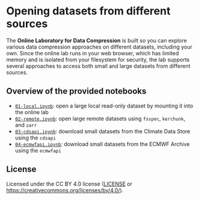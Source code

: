 # Opening datasets from different sources

The **Online Laboratory for Data Compression** is built so you can explore various data compression approaches on different datasets, including your own. Since the online lab runs in your web browser, which has limited memory and is isolated from your filesystem for security, the lab supports several approaches to access both small and large datasets from different sources.


## Overview of the provided notebooks

- [`01-local.ipynb`](01-local.ipynb): open a large local read-only dataset by mounting it into the online lab
- [`02-remote.ipynb`](02-remote.ipynb): open large remote datasets using `fsspec`, `kerchunk`, and `zarr`
- [`03-cdsapi.ipynb`](03-cdsapi.ipynb): download small datasets from the Climate Data Store using the `cdsapi`
- [`04-ecmwfapi.ipynb`](04-ecmwfapi.ipynb): download small datasets from the ECMWF Archive using the `ecmwfapi`



## License

Licensed under the CC BY 4.0 license ([LICENSE](../LICENSE.txt) or https://creativecommons.org/licenses/by/4.0/).
